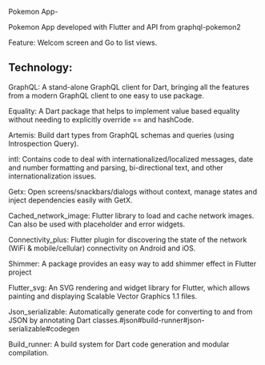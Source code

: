 Pokemon App-

Pokemon App developed with Flutter and API from graphql-pokemon2

Feature: Welcom screen and Go to list views.

Technology:
-----------
GraphQL: A stand-alone GraphQL client for Dart, bringing all the features from a modern GraphQL client to one easy to use package.

Equality: A Dart package that helps to implement value based equality without needing to explicitly override == and hashCode.

Artemis: Build dart types from GraphQL schemas and queries (using Introspection Query).

intl: Contains code to deal with internationalized/localized messages, date and number formatting and parsing, bi-directional text, and other internationalization issues.

Getx: Open screens/snackbars/dialogs without context, manage states and inject dependencies easily with GetX.

Cached_network_image: Flutter library to load and cache network images. Can also be used with placeholder and error widgets.

Connectivity_plus: Flutter plugin for discovering the state of the network (WiFi & mobile/cellular) connectivity on Android and iOS.

Shimmer: A package provides an easy way to add shimmer effect in Flutter project

Flutter_svg: An SVG rendering and widget library for Flutter, which allows painting and displaying Scalable Vector Graphics 1.1 files.

Json_serializable: Automatically generate code for converting to and from JSON by annotating Dart classes.#json#build-runner#json-serializable#codegen

Build_runner: A build system for Dart code generation and modular compilation.
